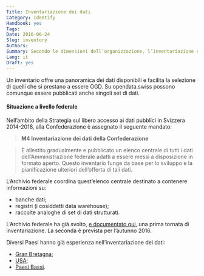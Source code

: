 ```yaml
---
Title: Inventariazione dei dati
Category: Identify
Handbook: yes
Tags:
Date: 2016-06-24
Slug: inventory
Authors:
Summary: Secondo le dimensioni dell’organizzazione, l’inventariazione è un passo raccomandato, ma non obbligatorio per la pubblicazione di OGD.
Lang: it
Draft: yes
---
```


Un inventario offre una panoramica dei dati disponibili e facilita la selezione di quelli che si prestano a essere OGD. Su opendata.swiss possono comunque essere pubblicati anche singoli set di dati.

#### Situazione a livello federale

Nell’ambito della Strategia sul libero accesso ai dati pubblici in Svizzera 2014-2018, alla Confederazione è assegnato il seguente mandato:

> **M4 Inventariazione dei dati della Confederazione**

> È allestito gradualmente e pubblicato un elenco centrale di tutti i dati dell’Amministrazione federale adatti a essere messi a disposizione in formato aperto. Questo inventario funge da base per lo sviluppo e la pianificazione ulteriori dell’offerta di tali dati.

L’Archivio federale coordina quest’elenco centrale destinato a contenere informazioni su:

- banche dati;
- registri (i cosiddetti data warehouse);
- raccolte analoghe di set di dati strutturati.

L’Archivio federale ha già svolto, [e documentato qui](/it/library/bericht-datenbestaende-bund), una prima tornata di inventariazione. La seconda è prevista per l’autunno 2016.

Diversi Paesi hanno già esperienza nell’inventariazione dei dati:

- [Gran Bretagna](http://data.gov.uk/data/search);
- [USA](https://project-open-data.cio.gov/implementation-guide);
- [Paesi Bassi](http://www.openstate.eu/en/2014/10/government-wide-data-inventory-ready-in-spring-2015/).
